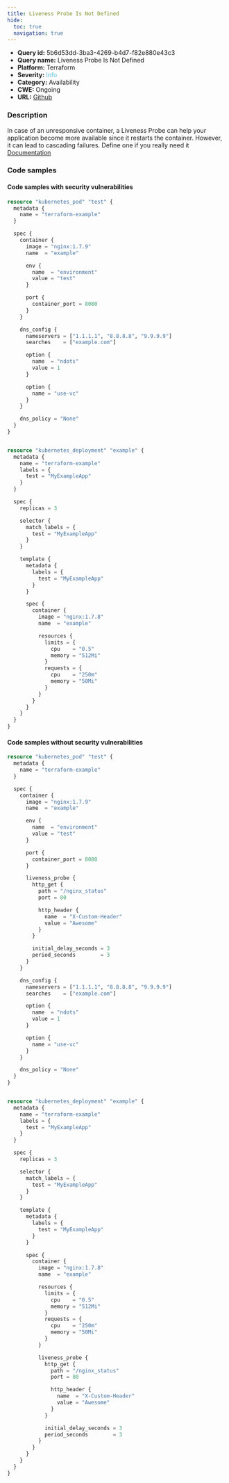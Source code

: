 ```yaml
---
title: Liveness Probe Is Not Defined
hide:
  toc: true
  navigation: true
---
```


<style>
  .highlight .hll {
    background-color: #ff171742;
  }
  .md-content {
    max-width: 1100px;
    margin: 0 auto;
  }
</style>

-   **Query id:** 5b6d53dd-3ba3-4269-b4d7-f82e880e43c3
-   **Query name:** Liveness Probe Is Not Defined
-   **Platform:** Terraform
-   **Severity:** <span style="color:#5bc0de">Info</span>
-   **Category:** Availability
-   **CWE:** Ongoing
-   **URL:** [Github](https://github.com/Checkmarx/kics/tree/master/assets/queries/terraform/kubernetes/liveness_probe_is_not_defined)

### Description
In case of an unresponsive container, a Liveness Probe can help your application become more available since it restarts the container. However, it can lead to cascading failures. Define one if you really need it<br>
[Documentation](https://registry.terraform.io/providers/hashicorp/kubernetes/latest/docs/resources/pod#liveness_probe)

### Code samples
#### Code samples with security vulnerabilities
```tf title="Positive test num. 1 - tf file" hl_lines="7"
resource "kubernetes_pod" "test" {
  metadata {
    name = "terraform-example"
  }

  spec {
    container {
      image = "nginx:1.7.9"
      name  = "example"

      env {
        name  = "environment"
        value = "test"
      }

      port {
        container_port = 8080
      }
    }

    dns_config {
      nameservers = ["1.1.1.1", "8.8.8.8", "9.9.9.9"]
      searches    = ["example.com"]

      option {
        name  = "ndots"
        value = 1
      }

      option {
        name = "use-vc"
      }
    }

    dns_policy = "None"
  }
}

```
```tf title="Positive test num. 2 - tf file" hl_lines="27"

resource "kubernetes_deployment" "example" {
  metadata {
    name = "terraform-example"
    labels = {
      test = "MyExampleApp"
    }
  }

  spec {
    replicas = 3

    selector {
      match_labels = {
        test = "MyExampleApp"
      }
    }

    template {
      metadata {
        labels = {
          test = "MyExampleApp"
        }
      }

      spec {
        container {
          image = "nginx:1.7.8"
          name  = "example"

          resources {
            limits = {
              cpu    = "0.5"
              memory = "512Mi"
            }
            requests = {
              cpu    = "250m"
              memory = "50Mi"
            }
          }
        }
      }
    }
  }
}

```


#### Code samples without security vulnerabilities
```tf title="Negative test num. 1 - tf file"
resource "kubernetes_pod" "test" {
  metadata {
    name = "terraform-example"
  }

  spec {
    container {
      image = "nginx:1.7.9"
      name  = "example"

      env {
        name  = "environment"
        value = "test"
      }

      port {
        container_port = 8080
      }

      liveness_probe {
        http_get {
          path = "/nginx_status"
          port = 80

          http_header {
            name  = "X-Custom-Header"
            value = "Awesome"
          }
        }

        initial_delay_seconds = 3
        period_seconds        = 3
      }
    }

    dns_config {
      nameservers = ["1.1.1.1", "8.8.8.8", "9.9.9.9"]
      searches    = ["example.com"]

      option {
        name  = "ndots"
        value = 1
      }

      option {
        name = "use-vc"
      }
    }

    dns_policy = "None"
  }
}

```
```tf title="Negative test num. 2 - tf file"

resource "kubernetes_deployment" "example" {
  metadata {
    name = "terraform-example"
    labels = {
      test = "MyExampleApp"
    }
  }

  spec {
    replicas = 3

    selector {
      match_labels = {
        test = "MyExampleApp"
      }
    }

    template {
      metadata {
        labels = {
          test = "MyExampleApp"
        }
      }

      spec {
        container {
          image = "nginx:1.7.8"
          name  = "example"

          resources {
            limits = {
              cpu    = "0.5"
              memory = "512Mi"
            }
            requests = {
              cpu    = "250m"
              memory = "50Mi"
            }
          }

          liveness_probe {
            http_get {
              path = "/nginx_status"
              port = 80

              http_header {
                name  = "X-Custom-Header"
                value = "Awesome"
              }
            }

            initial_delay_seconds = 3
            period_seconds        = 3
          }
        }
      }
    }
  }
}

```
